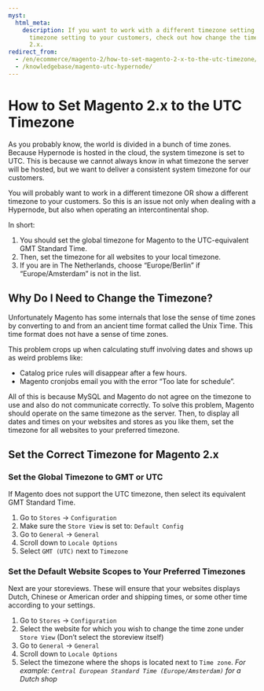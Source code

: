 ```yaml
---
myst:
  html_meta:
    description: If you want to work with a different timezone setting or show a different
      timezone setting to your customers, check out how change the timezone on Magento
      2.x.
redirect_from:
  - /en/ecommerce/magento-2/how-to-set-magento-2-x-to-the-utc-timezone/
  - /knowledgebase/magento-utc-hypernode/
---
```


<!-- source: https://support.hypernode.com/en/ecommerce/magento-2/how-to-set-magento-2-x-to-the-utc-timezone/ -->

# How to Set Magento 2.x to the UTC Timezone

As you probably know, the world is divided in a bunch of time zones. Because Hypernode is hosted in the cloud, the system timezone is set to UTC. This is because we cannot always know in what timezone the server will be hosted, but we want to deliver a consistent system timezone for our customers.

You will probably want to work in a different timezone OR show a different timezone to your customers. So this is an issue not only when dealing with a Hypernode, but also when operating an intercontinental shop.

In short:

1. You should set the global timezone for Magento to the UTC-equivalent GMT Standard Time.
1. Then, set the timezone for all websites to your local timezone.
1. If you are in The Netherlands, choose “Europe/Berlin” if “Europe/Amsterdam” is not in the list.

## Why Do I Need to Change the Timezone?

Unfortunately Magento has some internals that lose the sense of time zones by converting to and from an ancient time format called the Unix Time. This time format does not have a sense of time zones.

This problem crops up when calculating stuff involving dates and shows up as weird problems like:

- Catalog price rules will disappear after a few hours.
- Magento cronjobs email you with the error “Too late for schedule”.

All of this is because MySQL and Magento do not agree on the timezone to use and also do not communicate correctly. To solve this problem, Magento should operate on the same timezone as the server. Then, to display all dates and times on your websites and stores as you like them, set the timezone for all websites to your preferred timezone.

## Set the Correct Timezone for Magento 2.x

### Set the Global Timezone to GMT or UTC

If Magento does not support the UTC timezone, then select its equivalent GMT Standard Time.

1. Go to `Stores` -> `Configuration`
1. Make sure the `Store View` is set to: `Default Config`
1. Go to `General` -> `General`
1. Scroll down to `Locale Options`
1. Select `GMT (UTC)` next to `Timezone`

### Set the Default Website Scopes to Your Preferred Timezones

Next are your storeviews. These will ensure that your websites displays Dutch, Chinese or American order and shipping times, or some other time according to your settings.

1. Go to `Stores` -> `Configuration`
1. Select the website for which you wish to change the time zone under `Store View` (Don’t select the storeview itself)
1. Go to `General` -> `General`
1. Scroll down to `Locale Options`
1. Select the timezone where the shops is located next to `Time zone`. *For example: `Central European Standard Time (Europe/Amsterdam)` for a Dutch shop*
